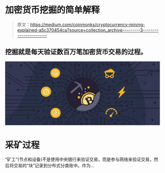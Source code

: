 # 加密货币挖掘的简单解释

> 原文：<https://medium.com/coinmonks/cryptocurrency-mining-explained-a5c370454ca?source=collection_archive---------3----------------------->

## 挖掘就是每天验证数百万笔加密货币交易的过程。

![](img/93c0bb2941f750efcc15ae0480bdb0eb.png)

# 采矿过程

“矿工”(节点和设备)不是使用中央银行来验证交易，而是参与网络来验证交易，然后将交易的“块”记录到分布式分类账中。作为…